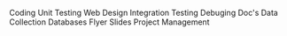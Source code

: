 Coding
Unit Testing
Web Design 
Integration Testing
Debuging
Doc's
Data Collection
Databases
Flyer
Slides
Project Management
